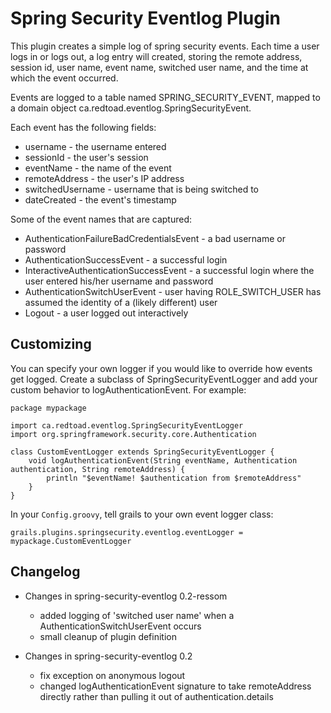 Spring Security Eventlog Plugin
===============================


This plugin creates a simple log of spring security events.  Each time
a user logs in or logs out, a log entry will created, storing the
remote address, session id, user name, event name, switched user name,
and the time at which the event occurred.

Events are logged to a table named SPRING_SECURITY_EVENT, mapped to a
domain object ca.redtoad.eventlog.SpringSecurityEvent.

Each event has the following fields:

* username - the username entered
* sessionId - the user's session
* eventName - the name of the event
* remoteAddress - the user's IP address
* switchedUsername - username that is being switched to
* dateCreated - the event's timestamp

Some of the event names that are captured:

* AuthenticationFailureBadCredentialsEvent - a bad username or password
* AuthenticationSuccessEvent - a successful login
* InteractiveAuthenticationSuccessEvent - a successful login where the user entered his/her username and password
* AuthenticationSwitchUserEvent - user having ROLE_SWITCH_USER has assumed the identity of a (likely different) user
* Logout - a user logged out interactively


Customizing
-----------

You can specify your own logger if you would like to override how
events get logged.  Create a subclass of SpringSecurityEventLogger and
add your custom behavior to logAuthenticationEvent.  For example:

    package mypackage
    
    import ca.redtoad.eventlog.SpringSecurityEventLogger
    import org.springframework.security.core.Authentication
    
    class CustomEventLogger extends SpringSecurityEventLogger {
        void logAuthenticationEvent(String eventName, Authentication authentication, String remoteAddress) {
            println "$eventName! $authentication from $remoteAddress"
        }
    }

In your `Config.groovy`, tell grails to your own event logger class:

    grails.plugins.springsecurity.eventlog.eventLogger = mypackage.CustomEventLogger


Changelog
---------

* Changes in spring-security-eventlog 0.2-ressom
   * added logging of 'switched user name' when a AuthenticationSwitchUserEvent occurs
   * small cleanup of plugin definition

* Changes in spring-security-eventlog 0.2

    * fix exception on anonymous logout
    * changed logAuthenticationEvent signature to take remoteAddress
      directly rather than pulling it out of authentication.details

